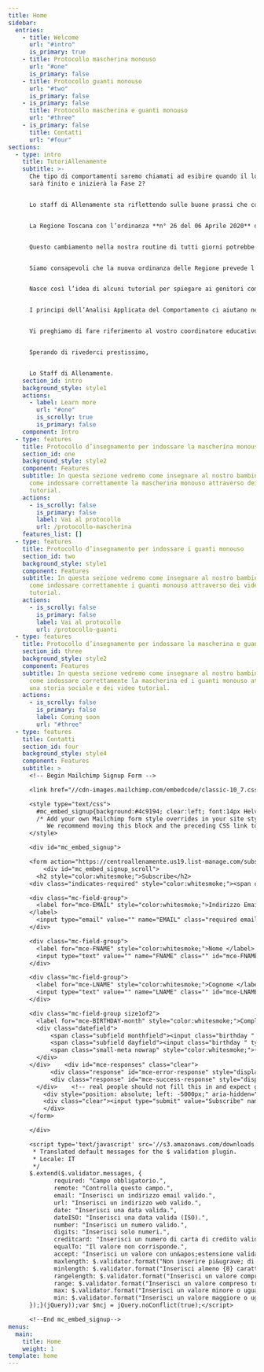 ```yaml
---
title: Home
sidebar:
  entries:
    - title: Welcome
      url: "#intro"
      is_primary: true
    - title: Protocollo mascherina monouso
      url: "#one"
      is_primary: false
    - title: Protocollo guanti monouso
      url: "#two"
      is_primary: false
    - is_primary: false
      title: Protocollo mascherina e guanti monouso
      url: "#three"
    - is_primary: false
      title: Contatti
      url: "#four"
sections:
  - type: intro
    title: TutoriAllenamente
    subtitle: >-
      Che tipo di comportamenti saremo chiamati ad esibire quando il lockdown
      sarà finito e inizierà la Fase 2?


      Lo staff di Allenamente sta riflettendo sulle buone prassi che come cittadini saremo chiamati a esibire una volta che inizierà la Fase 2 di questo fenomeno che ci ha tutti quanti coinvolti e ci sta tenendo lontani ormai da tempo.


      La Regione Toscana con l’ordinanza **n° 26 del 06 Aprile 2020** dispone l’utilizzo obbligatorio della mascherina monouso e dei guanti in spazi chiusi, pubblici o privati aperti al pubblico, in presenza di più persone, oltre che nei mezzi di trasporto pubblico locale, nei servizi non di linea come taxi e noleggio con conducente; dispone inoltre il mantenimento della distanza interpersonale di almeno **1,8 m**.


      Questo cambiamento nella nostra routine di tutti giorni potrebbe essere problematico per i bambini/ragazzi con disturbo dello spettro autistico pertanto risulta fondamentale insegnare i nuovi comportamenti da esibire.


      Siamo consapevoli che la nuova ordinanza delle Regione prevede l’esonero di tali comportamenti per i bambini sotto i 6 anni o per gli individui che presentano particolari condizioni psicofisiche attestate dal medico di medicina generale o dal pediatra di libera scelta; tuttavia, come Allenamente e come professionisti che si occupano di educazione, riteniamo che i nostri bambini/ragazzi siano esposti ad un rischio maggiore rispetto ad altra popolazione. Molti di loro toccano qualsiasi cosa, portano le mani alla bocca e agli occhi, tanti di loro mettono in bocca oggetti e cose non commestibili. Pertanto riteniamo fondamentale l’insegnamento dei comportamenti **“portare la mascherina e i guanti”**, per tutelare la loro salute, per tutelare la salute delle persone che si occupano di loro e per non esporli al rischio di diventare potenziali vettori. Inoltre pensiamo che il **NON** uso della mascherina e dei guanti potrebbe essere fonte di stigma sociale e difficile reinserimento nelle attività comunitarie ed educative.


      Nasce così l’idea di alcuni tutorial per spiegare ai genitori come introdurre nella vita dei loro figli questi nuovi comportamenti e come insegnarli in maniera graduale, sono diversificati in base all’età ed alle competenze del bambino o ragazzo, selezionate quello che ritenete più adeguato oppure inviateci una mail ad [info@centroallenamente.it](mailto:info@centroallenamente.it) se avete dubbi o chiedete al vostro coordinatore di riferimento!


      I principi dell’Analisi Applicata del Comportamento ci aiutano nel progettare training di esposizione graduale ai nuovi stimoli e nuovi comportamenti per mantenere bassi i livelli di stress e di ansia che si potrebbero manifestare nei bambini/ragazzi.


      Vi preghiamo di fare riferimento al vostro coordinatore educativo per qualsiasi dubbio o difficoltà nell’esecuzione della procedura, oppure di inviare una mail ad [info@centroallenamente.it](mailto:info@centroallenamente.it) 


      Sperando di rivederci prestissimo,


      Lo Staff di Allenamente.
    section_id: intro
    background_style: style1
    actions:
      - label: Learn more
        url: "#one"
        is_scrolly: true
        is_primary: false
    component: Intro
  - type: features
    title: Protocollo d’insegnamento per indossare la mascherina monouso
    section_id: one
    background_style: style2
    component: Features
    subtitle: In questa sezione vedremo come insegnare al nostro bambino/ragazzo
      come indossare correttamente la mascherina monouso attraverso dei video
      tutorial.
    actions:
      - is_scrolly: false
        is_primary: false
        label: Vai al protocollo
        url: /protocollo-mascherina
    features_list: []
  - type: features
    title: Protocollo d’insegnamento per indossare i guanti monouso
    section_id: two
    background_style: style1
    component: Features
    subtitle: In questa sezione vedremo come insegnare al nostro bambino/ragazzo
      come indossare correttamente i guanti monouso attraverso dei video
      tutorial.
    actions:
      - is_scrolly: false
        is_primary: false
        label: Vai al protocollo
        url: /protocollo-guanti
  - type: features
    title: Protocollo d’insegnamento per indossare la mascherina e guanti monouso
    section_id: three
    background_style: style2
    component: Features
    subtitle: In questa sezione vedremo come insegnare al nostro bambino/ragazzo
      come indossare correttamente la mascherina ed i guanti monouso attraverso
      una storia sociale e dei video tutorial.
    actions:
      - is_scrolly: false
        is_primary: false
        label: Coming soon
        url: "#three"
  - type: features
    title: Contatti
    section_id: four
    background_style: style4
    component: Features
    subtitle: >
      <!-- Begin Mailchimp Signup Form -->

      <link href="//cdn-images.mailchimp.com/embedcode/classic-10_7.css" rel="stylesheet" type="text/css">

      <style type="text/css">
      	#mc_embed_signup{background:#4c9194; clear:left; font:14px Helvetica,Arial,sans-serif; }
      	/* Add your own Mailchimp form style overrides in your site stylesheet or in this style block.
      	   We recommend moving this block and the preceding CSS link to the HEAD of your HTML file. */
      </style>

      <div id="mc_embed_signup">

      <form action="https://centroallenamente.us19.list-manage.com/subscribe/post?u=234d796482f15274cb20eb4e1&amp;id=83253fd540" method="post" id="mc-embedded-subscribe-form" name="mc-embedded-subscribe-form" class="validate" target="_blank" novalidate>
          <div id="mc_embed_signup_scroll">
      	<h2 style="color:whitesmoke;">Subscribe</h2>
      <div class="indicates-required" style="color:whitesmoke;"><span class="asterisk" >*</span> indicates required</div>

      <div class="mc-field-group">
      	<label for="mce-EMAIL" style="color:whitesmoke;">Indirizzo Email  <span class="asterisk">*</span>
      </label>
      	<input type="email" value="" name="EMAIL" class="required email" id="mce-EMAIL">
      </div>

      <div class="mc-field-group">
      	<label for="mce-FNAME" style="color:whitesmoke;">Nome </label>
      	<input type="text" value="" name="FNAME" class="" id="mce-FNAME">
      </div>

      <div class="mc-field-group">
      	<label for="mce-LNAME" style="color:whitesmoke;">Cognome </label>
      	<input type="text" value="" name="LNAME" class="" id="mce-LNAME">
      </div>

      <div class="mc-field-group size1of2">
      	<label for="mce-BIRTHDAY-month" style="color:whitesmoke;">Compleanno </label>
      	<div class="datefield">
      		<span class="subfield monthfield"><input class="birthday " type="text" pattern="[0-9]*" value="" placeholder="MM" size="2" maxlength="2" name="BIRTHDAY[month]" id="mce-BIRTHDAY-month"></span> / 
      		<span class="subfield dayfield"><input class="birthday " type="text" pattern="[0-9]*" value="" placeholder="DD" size="2" maxlength="2" name="BIRTHDAY[day]" id="mce-BIRTHDAY-day"></span> 
      		<span class="small-meta nowrap" style="color:whitesmoke;">( mm / dd )</span>
      	</div>
      </div>	<div id="mce-responses" class="clear">
      		<div class="response" id="mce-error-response" style="display:none"></div>
      		<div class="response" id="mce-success-response" style="display:none"></div>
      	</div>    <!-- real people should not fill this in and expect good things - do not remove this or risk form bot signups-->
          <div style="position: absolute; left: -5000px;" aria-hidden="true"><input type="text" name="b_234d796482f15274cb20eb4e1_83253fd540" tabindex="-1" value=""></div>
          <div class="clear"><input type="submit" value="Subscribe" name="subscribe" id="mc-embedded-subscribe" class="button" style="background-color:#23313C; border-radius: 15px"></div>
          </div>
      </form>

      </div>

      <script type='text/javascript' src='//s3.amazonaws.com/downloads.mailchimp.com/js/mc-validate.js'></script><script type='text/javascript'>(function($) {window.fnames = new Array(); window.ftypes = new Array();fnames[0]='EMAIL';ftypes[0]='email';fnames[1]='FNAME';ftypes[1]='text';fnames[2]='LNAME';ftypes[2]='text';fnames[3]='ADDRESS';ftypes[3]='address';fnames[4]='PHONE';ftypes[4]='phone';fnames[5]='BIRTHDAY';ftypes[5]='birthday'; /*
       * Translated default messages for the $ validation plugin.
       * Locale: IT
       */
      $.extend($.validator.messages, {
             required: "Campo obbligatorio.",
             remote: "Controlla questo campo.",
             email: "Inserisci un indirizzo email valido.",
             url: "Inserisci un indirizzo web valido.",
             date: "Inserisci una data valida.",
             dateISO: "Inserisci una data valida (ISO).",
             number: "Inserisci un numero valido.",
             digits: "Inserisci solo numeri.",
             creditcard: "Inserisci un numero di carta di credito valido.",
             equalTo: "Il valore non corrisponde.",
             accept: "Inserisci un valore con un&apos;estensione valida.",
             maxlength: $.validator.format("Non inserire pi&ugrave; di {0} caratteri."),
             minlength: $.validator.format("Inserisci almeno {0} caratteri."),
             rangelength: $.validator.format("Inserisci un valore compreso tra {0} e {1} caratteri."),
             range: $.validator.format("Inserisci un valore compreso tra {0} e {1}."),
             max: $.validator.format("Inserisci un valore minore o uguale a {0}."),
             min: $.validator.format("Inserisci un valore maggiore o uguale a {0}.")
      });}(jQuery));var $mcj = jQuery.noConflict(true);</script>

      <!--End mc_embed_signup-->
menus:
  main:
    title: Home
    weight: 1
template: home
---
```

